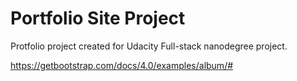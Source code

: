 #  Portfolio Site Project

Protfolio project created for Udacity Full-stack nanodegree project.





https://getbootstrap.com/docs/4.0/examples/album/#